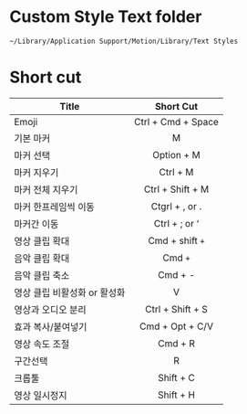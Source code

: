 # Custom Style Text folder
```
~/Library/Application Support/Motion/Library/Text Styles
```

# Short cut
| Title | Short Cut |
| ------------- |:-------------:|
| Emoji | Ctrl + Cmd + Space |
| 기본 마커 | M |
| 마커 선택 | Option + M |
| 마커 지우기 | Ctrl + M |
| 마커 전체 지우기 | Ctrl + Shift + M |
| 마커 한프레임씩 이동 | Ctgrl + , or . |
| 마커간 이동 | Ctrl + ; or ‘|
| 영상 클립 확대 | Cmd + shift `+` |
| 음악 클립 확대 | Cmd `+` |
| 음악 클립 축소 | Cmd + - |
| 영상 클립 비활성화 or 활성화 | V |
| 영상과 오디오 분리 | Ctrl + Shift + S |
| 효과 복사/붙여넣기 | Cmd + Opt + C/V |
| 영상 속도 조절 | Cmd + R |
| 구간선택 | R |
| 크롭툴 | Shift + C |
| 영상 일시정지 | Shift + H |